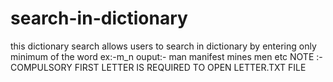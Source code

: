 # search-in-dictionary
this dictionary search allows users to search in dictionary by entering only minimum of the word ex:-m_n
ouput:-
man
manifest
mines
men
etc
NOTE :-COMPULSORY FIRST LETTER IS REQUIRED TO OPEN LETTER.TXT FILE
